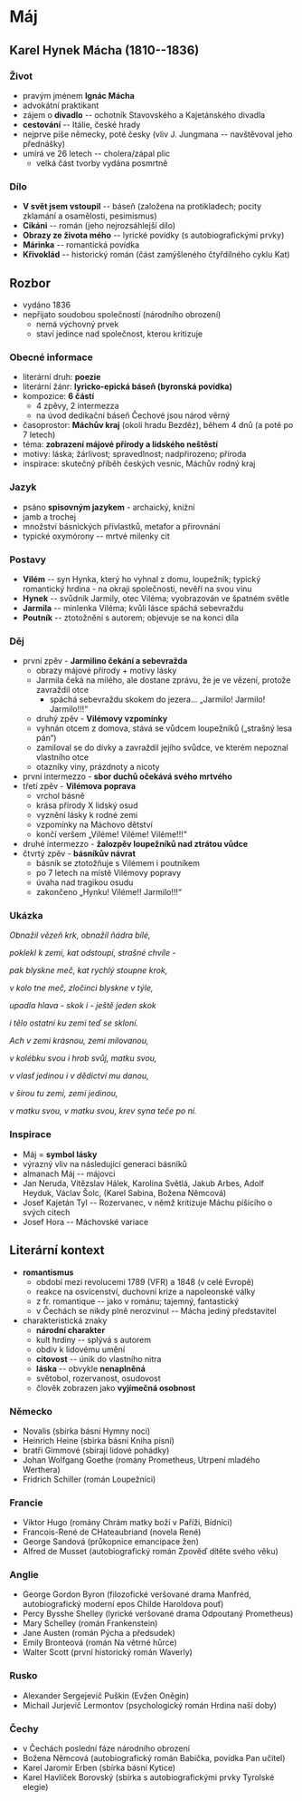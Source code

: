 # Máj

## Karel Hynek Mácha (1810--1836)

### Život
- pravým jménem **Ignác Mácha**
- advokátní praktikant
- zájem o **divadlo** -- ochotník Stavovského a Kajetánského divadla
- **cestování** -- Itálie, české hrady
- nejprve píše německy, poté česky (vliv J. Jungmana -- navštěvoval jeho přednášky)
- umírá ve 26 letech -- cholera/zápal plic
  - velká část tvorby vydána posmrtně

### Dílo
- **V svět jsem vstoupil** -- báseň (založena na protikladech; pocity zklamání a osamělosti, pesimismus)
- **Cikáni** -- román (jeho nejrozsáhlejší dílo)
- **Obrazy ze života mého** -- lyrické povídky (s autobiografickými prvky)
- **Márinka** -- romantická povídka
- **Křivoklád** -- historický román (část zamýšleného čtyřdílného cyklu Kat)

## Rozbor
- vydáno 1836
- nepřijato soudobou společností (národního obrození)
  - nemá výchovný prvek
  - staví jedince nad společnost, kterou kritizuje

### Obecné informace
- literární druh: **poezie**
- literární žánr: **lyricko-epická báseň (byronská povídka)**
- kompozice: **6 částí**
  - 4 zpěvy, 2 intermezza
  - na úvod dedikační báseň Čechové jsou národ věrný
- časoprostor: **Máchův kraj** (okolí hradu Bezděz), během 4 dnů (a poté po 7 letech)
- téma: **zobrazení májové přírody a lidského neštěstí**
- motivy: láska; žárlivost; spravedlnost; nadpřirozeno; příroda
- inspirace: skutečný příběh českých vesnic, Máchův rodný kraj

### Jazyk
- psáno **spisovným jazykem** - archaický, knižní
-	jamb a trochej
-	množství básnických přívlastků, metafor a přirovnání
-	typické oxymórony -- mrtvé milenky cit

### Postavy
-	**Vilém** -- syn Hynka, který ho vyhnal z domu, loupežník; typický romantický hrdina - na okraji společnosti, nevěří na svou vinu
-	**Hynek** -- svůdník Jarmily, otec Viléma; vyobrazován ve špatném světle
-	**Jarmila** -- minlenka Viléma; kvůli lásce spáchá sebevraždu
-	**Poutník** -- ztotožnění s autorem; objevuje se na konci díla

### Děj
- první zpěv - **Jarmilino čekání a sebevražda**
  - obrazy májové přírody + motivy lásky
  - Jarmila čeká na milého, ale dostane zprávu, že je ve vězení, protože zavraždil otce
    - spáchá sebevraždu skokem do jezera... „Jarmilo! Jarmilo! Jarmilo!!!“
  - druhý zpěv - **Vilémovy vzpomínky**
  - vyhnán otcem z domova, stává se vůdcem loupežníků („strašný lesa pán“)
  - zamiloval se do dívky a zavraždil jejího svůdce, ve kterém nepoznal vlastního otce
  - otazníky viny, prázdnoty a nicoty
- první intermezzo - **sbor duchů očekává svého mrtvého**
- třetí zpěv - **Vilémova poprava**
  - vrchol básně
  - krása přírody X lidský osud
  - vyznění lásky k rodné zemi
  - vzpomínky na Máchovo dětství
  - končí veršem „Viléme! Viléme! Viléme!!!“
- druhé intermezzo - **žalozpěv loupežníků nad ztrátou vůdce**
- čtvrtý zpěv - **básníkův návrat**
  - básník se ztotožňuje s Vilémem i poutníkem
  - po 7 letech na místě Vilémovy popravy
  - úvaha nad tragikou osudu
  - zakončeno „Hynku! Viléme!! Jarmilo!!!“

### Ukázka
_Obnažil vězeň krk, obnažil ňádra bílé,_

_poklekl k zemi, kat odstoupí, strašné chvíle -_

_pak blyskne meč, kat rychlý stoupne krok,_

_v kolo tne meč, zločinci blyskne v týle,_

_upadla hlava - skok i - ještě jeden skok_

_i tělo ostatní ku zemi teď se skloní._

_Ach v zemi krásnou, zemi milovanou,_

_v kolébku svou i hrob svůj, matku svou,_

_v vlasť jedinou i v dědictví mu danou,_

_v šírou tu zemi, zemi jedinou,_

_v matku svou, v matku svou, krev syna teče po ní._


### Inspirace
-	Máj = **symbol lásky**
-	výrazný vliv na následující generaci básníků
  - almanach Máj -- májovci
  - Jan Neruda, Vítězslav Hálek, Karolína Světlá, Jakub Arbes, Adolf Heyduk, Václav Šolc, (Karel Sabina, Božena Němcová)
-	Josef Kajetán Tyl -- Rozervanec, v němž kritizuje Máchu píšícího o svých citech
-	Josef Hora -- Máchovské variace

## Literární kontext
- **romantismus**
  - období mezi revolucemi 1789 (VFR) a 1848 (v celé Evropě)
  - reakce na osvícenství, duchovní krize a napoleonské války
  - z fr. romantique -- jako v románu; tajemný, fantastický
  - v Čechách se nikdy plně nerozvinul -- Mácha jediný představitel
- charakteristická znaky
  - **národní charakter**
  - kult hrdiny -- splývá s autorem
  - obdiv k lidovému umění
  - **citovost** -- únik do vlastního nitra
  - **láska** -- obvykle **nenaplněná**
  - světobol, rozervanost, osudovost
  - člověk zobrazen jako **vyjímečná osobnost**

### Německo
- Novalis (sbírka básní Hymny noci)
- Heinrich Heine (sbírka básní Kniha písní)
- bratři Gimmové (sbírají lidové pohádky)
- Johan Wolfgang Goethe (romány Prometheus, Utrpení mladého Werthera)
- Fridrich Schiller (román Loupežníci)

### Francie
- Viktor Hugo (romány Chrám matky boží v Paříži, Bídníci)
- Francois-René de CHateaubriand (novela René)
- George Sandová (průkopnice emancipace žen)
- Alfred de Musset (autobiografický román Zpověď dítěte svého věku)

### Anglie
- George Gordon Byron (filozofické veršované drama Manfréd, autobiografický moderní epos Childe Haroldova pouť)
- Percy Bysshe Shelley (lyrické veršované drama Odpoutaný Prometheus)
- Mary Schelley (román Frankenstein)
- Jane Austen (román Pýcha a předsudek)
- Emily Bronteová (román Na větrné hůrce)
- Walter Scott (první historický román Waverly)

### Rusko
- Alexander Sergejevič Puškin (Evžen Oněgin)
- Michail Jurjevič Lermontov (psychologický román Hrdina naší doby)

### Čechy
- v Čechách poslední fáze národního obrození
- Božena Němcová (autobiografický román Babička, povídka Pan učitel)
- Karel Jaromír Erben (sbírka básní Kytice)
- Karel Havlíček Borovský (sbírka s autobiografickými prvky Tyrolské elegie)
